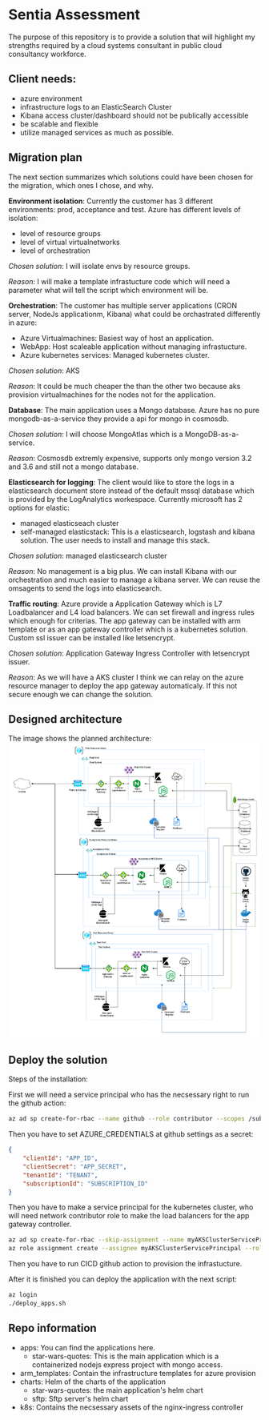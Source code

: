 # Sentia Assessment
The purpose of this repository is to provide a solution that will highlight my strengths required by a cloud systems consultant in public cloud consultancy workforce.

## Client needs:
- azure environment
- infrastructure logs to an ElasticSearch Cluster
- Kibana access cluster/dashboard should not be publically accessible
- be scalable and flexible
- utilize managed services as much as possible.

## Migration plan
The next section summarizes which solutions could have been chosen for the migration, which ones I chose, and why.

**Environment isolation**: Currently the customer has 3 different environments: prod, acceptance and test. Azure has different levels of isolation:
- level of resource groups
- level of virtual virtualnetworks
- level of orchestration
  
*Chosen solution*: I will isolate envs by resource groups.

*Reason*: I will make a template infrastucture code which will need a parameter what will tell the script which environment will be.

**Orchestration**: The customer has multiple server applications (CRON server, NodeJs applicationm, Kibana) what could be orchastrated differently in azure:
- Azure Virtualmachines: Basiest way of host an application.
- WebApp: Host scaleable application without managing infrastucture.
- Azure kubernetes services: Managed kubernetes cluster.

*Chosen solution*: AKS

*Reason*: It could be much cheaper the than the other two because aks provision virtualmachines for the nodes not for the application.

**Database**: The main application uses a Mongo database. Azure has no pure mongodb-as-a-service they provide a api for mongo in cosmosdb.

*Chosen solution*: I will choose MongoAtlas which is a MongoDB-as-a-service.

*Reason*: Cosmosdb extremly expensive, supports only mongo version 3.2 and 3.6 and still not a mongo database.

**Elasticsearch for logging**: The client would like to store the logs in a elasticsearch document store instead of the default mssql database which is provided by the LogAnalytics workespace. Currently microsoft has 2 options for elastic:
- managed elasticseach cluster
- self-managed elasticstack: This is a elasticsearch, logstash and kibana solution. The user needs to install and manage this stack.

*Chosen solution*: managed elasticsearch cluster

*Reason*: No management is a big plus. We can install Kibana with our orchestration and much easier to manage a kibana server. We can reuse the omsagents to send the logs into elasticsearch.

**Traffic routing**: Azure provide a Application Gateway which is L7 Loadbalancer and L4 load balancers. We can set firewall and ingress rules which enough for criterias. The app gateway can be installed with arm template or as an app gateway controller which is a kubernetes solution. Custom ssl issuer can be installed like letsencrypt.

*Chosen solution*: Application Gateway Ingress Controller with letsencrypt issuer.

*Reason*: As we will have a AKS cluster I think we can relay on the azure resource manager to deploy the app gateway automaticaly. If this not secure enough we can change the solution.

## Designed architecture
The image shows the planned architecture:
![architecutire](arch.png)

## Deploy the solution
Steps of the installation:

First we will need a service principal who has the necsessary right to run the github action:
```bash
az ad sp create-for-rbac --name github --role contributor --scopes /subscriptions/{subscription-id}--sdk-auth
```
Then you have to set AZURE_CREDENTIALS at github settings as a secret:
```JSON
{
    "clientId": "APP_ID",
    "clientSecret": "APP_SECRET",
    "tenantId": "TENANT",
    "subscriptionId": "SUBSCRIPTION_ID"
}
```
Then you have to make a service principal for the kubernetes cluster, who will need network contributor role to make the load balancers for the app gateway controller.
 ```bash
az ad sp create-for-rbac --skip-assignment --name myAKSClusterServicePrincipal
az role assignment create --assignee myAKSClusterServicePrincipal --role "Network Contributor"
```
Then you have to run CICD github action to provision the infrastucture.

After it is finished you can deploy the application with the next script:
```bash
az login
./deploy_apps.sh
```

## Repo information
- apps: You can find the applications here.
  - star-wars-quotes: This is the main application which is a containerized nodejs express project with mongo access.
- arm_templates: Contain the infrastructure templates for azure provision
- charts: Helm of the charts of the application
  - star-wars-quotes: the main application's helm chart
  - sftp: Sftp server's helm chart
- k8s: Contains the necsessary assets of the nginx-ingress controller
